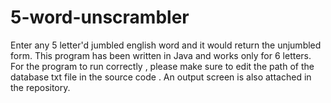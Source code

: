 # 5-word-unscrambler
Enter any 5 letter'd jumbled english word and it would return the unjumbled form.
This program has been written in Java and works only for 6 letters.
For the program to run correctly , please make sure to edit the path of the database txt file in the source code .
An output screen is also attached in the repository.
